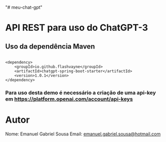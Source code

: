 "# meu-chat-gpt" 


# API REST para uso do ChatGPT-3


## Uso da dependência Maven

```pom

<dependency>
    <groupId>io.github.flashvayne</groupId>
    <artifactId>chatgpt-spring-boot-starter</artifactId>
    <version>1.0.1</version>
</dependency>
```

### Para uso desta demo é necessário a criação de uma api-key em https://platform.openai.com/account/api-keys



# Autor
Nome: Emanuel Gabriel Sousa
Email: emanuel.gabriel.sousa@hotmail.com


